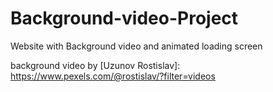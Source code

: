 # Background-video-Project
 Website with Background video and animated loading screen


background video by [Uzunov Rostislav]: https://www.pexels.com/@rostislav/?filter=videos
